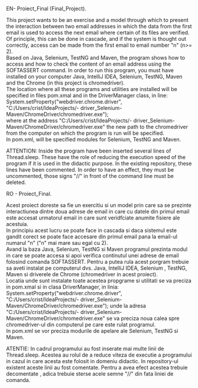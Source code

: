 EN- Proiect_Final (Final_Project).  

This project wants to be an exercise and a model through which to present the interaction between two email addresses in which the data from the first email is used to access the next email where certain of its files are verified.  
Of principle, this can be done in cascade, and if the system is thought out correctly, access can be made from the first email to email number "n" (n>= 2).  
Based on Java, Selenium, TestNG and Maven, the program shows how to access and how to check the content of an email address using the SOFTASSERT command. In order to run this program, you must have installed on your computer  Java, IntelliJ IDEA, Selenium, TestNG, Maven and the Chrome (in this project is chromedriver).  
The location where all these programs and utilities are installed will be specified in files pom.xmal and in the DriverManager class, in line:  
System.setProperty("webdriver.chrome.driver", "C:/Users/crist/IdeaProjects/- driver_Selenium-Maven/ChromeDriver/chromedriver.exe");  
where at the address "C:/Users/crist/IdeaProjects/- driver_Selenium-Maven/ChromeDriver/chromedriver.exe" the new path to the chromedriver from the computer on which the program is run will be specified.  
In pom.xml, will be specified modules for Selenium, TestNG and Maven.

ATTENTION: Inside the program have been inserted several lines of Thread.sleep. These have the role of reducing the execution speed of the program if it is used in the didactic purpose.
In the existing repository, these lines have been commented. In order to have an effect, they must be uncommented, those signs "//" in front of the command line must be deleted.

  
RO - Proiect_Final.  

Acest proiect doreste sa fie un exercitiu si un model prin care sa se prezinte interactiunea dintre doua adrese de email in care cu datele din primul email este accesat urmatorul email in care sunt veridfciate anumite fisiere ale acestuia.  
In principiu acest lucru se poate face in cascada si daca sistemul este gandit corect se poate face accesare din primul email pana la email-ul numarul "n" ("n" mai mare sau egal cu 2).  
Avand la baza Java, Selenium, TestNG si Maven programul prezinta modul in care se poate accesa si apoi verifica continutul unei adrese de email folosind comanda SOFTASSERT. Pentru a putea rula acest porgram trebuie sa aveti instalat pe computerul dvs. Java, IntelliJ IDEA, Selenium , TestNG, Maven si driverele de Chrome (chromedriver in acest proiect).   
Locatia unde sunt instalate toate acestea propgrame si utilitati se va preciza in pom.xmal si in clasa DriverManager, in linia:  
System.setProperty("webdriver.chrome.driver", "C:/Users/crist/IdeaProjects/- driver_Selenium-Maven/ChromeDriver/chromedriver.exe");
unde la adresa "C:/Users/crist/IdeaProjects/- driver_Selenium-Maven/ChromeDriver/chromedriver.exe" se va preciza noua calea spre chromedriver-ul din computerul pe care este rulat programul.  
In pom.xml se vor preciza modurile de apelare ale Selenium, TestNG si Maven.
  
ATENTIE: In cadrul programului au fost inserate mai multe linii de Thread.sleep. Acestea au rolul de a reduce viteza de executie a programului in cazul in care acesta este folosit in domeniu didactic.
In repository-ul existent aceste linii au fost comentate. Pentru a avea efect acestea trebuie decomentate , adica trebuie sterse acele semne  "//" din fata liniei de comanda. 
